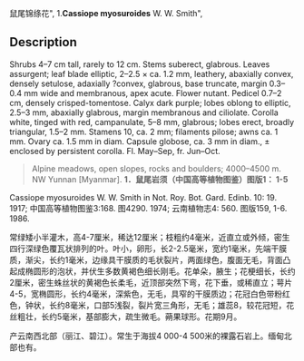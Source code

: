 鼠尾锦绦花",
1.**Cassiope myosuroides** W. W. Smith",

## Description
Shrubs 4–7 cm tall, rarely to 12 cm. Stems suberect, glabrous. Leaves assurgent; leaf blade elliptic, 2–2.5 × ca. 1.2 mm, leathery, abaxially convex, densely setulose, adaxially ?convex, glabrous, base truncate, margin 0.3–0.4 mm wide and membranous, apex acute. Flower nutant. Pedicel 0.7–2 cm, densely crisped-tomentose. Calyx dark purple; lobes oblong to elliptic, 2.5–3 mm, abaxially glabrous, margin membranous and ciliolate. Corolla white, tinged with red, campanulate, 5–8 mm, glabrous; lobes erect, broadly triangular, 1.5–2 mm. Stamens 10, ca. 2 mm; filaments pilose; awns ca. 1 mm. Ovary ca. 1.5 mm in diam. Capsule globose, ca. 3 mm in diam., ± enclosed by persistent corolla. Fl. May–Sep, fr. Jun–Oct.

> Alpine meadows, open slopes, rocks and boulders; 4000–4500 m. NW Yunnan [Myanmar].
**1．鼠尾岩须（中国高等植物图鉴）图版1： 1-5**

Cassiope myosuroides W. W. Smith in Not. Roy. Bot. Gard. Edinb. 10: 19. 1917; 中国高等植物图鉴3:168. 图4290. 1974; 云南植物志4: 560. 图版159, 1-6. 1986.

常绿矮小半灌木，高4-7厘米，稀达12厘米；枝粗约4毫米，近直立或外倾，密生四行深绿色覆瓦状排列的叶。叶小，卵形，长2-2.5毫米，宽约1毫米，先端干膜质，渐尖，长约1毫米，边缘具干膜质的毛状裂片，两面绿色，腹面无毛，背面凸起成椭圆形的泡状，并伏生多数黄褐色细长刚毛。花单朵，腋生；花梗细长，长约2厘米，密生蛛丝状的黄褐色长柔毛，近顶部突然下弯，花下垂，或稀直立；萼片4-5，宽椭圆形，长约4毫米，深紫色，无毛，具窄的干膜质边；花冠白色带粉红色，钟状，长约8毫米，口部5浅裂，裂片宽三角形，无毛；雄蕊8，较花冠短，花丝粗壮，长约5毫米，基部膨大，疏生微毛。蒴果球形。花期9月。

产云南西北部（丽江、碧江）。常生于海拔4 000-4 500米的裸露石岩上。缅甸北部也有。

